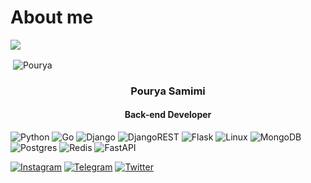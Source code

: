 # About me
<img src="https://user-images.githubusercontent.com/121772058/235020041-b5e18f91-db32-4539-a316-e7774dad4436.svg">
<p>&nbsp;<img align="center" src="http://github-profile-summary-cards.vercel.app/api/cards/profile-details?username=itpourya" alt="Pourya" /></p>

<h3 align="center">Pourya Samimi</h3>
<h4 align="center">Back-end Developer </h4>

![Python](https://img.shields.io/badge/python-3670A0?style=for-the-badge&logo=python&logoColor=ffdd54) ![Go](https://img.shields.io/badge/go-%2300ADD8.svg?style=for-the-badge&logo=go&logoColor=white) ![Django](https://img.shields.io/badge/django-%23092E20.svg?style=for-the-badge&logo=django&logoColor=white) ![DjangoREST](https://img.shields.io/badge/DJANGO-REST-ff1709?style=for-the-badge&logo=django&logoColor=white&color=ff1709&labelColor=gray) ![Flask](https://img.shields.io/badge/flask-%23000.svg?style=for-the-badge&logo=flask&logoColor=white) ![Linux](https://img.shields.io/badge/Linux-FCC624?style=for-the-badge&logo=linux&logoColor=black) ![MongoDB](https://img.shields.io/badge/MongoDB-%234ea94b.svg?style=for-the-badge&logo=mongodb&logoColor=white) ![Postgres](https://img.shields.io/badge/postgres-%23316192.svg?style=for-the-badge&logo=postgresql&logoColor=white) ![Redis](https://img.shields.io/badge/redis-%23DD0031.svg?style=for-the-badge&logo=redis&logoColor=white) ![FastAPI](https://img.shields.io/badge/FastAPI-005571?style=for-the-badge&logo=fastapi)

<a href="https://www.instagram.com/neverdiegenius">![Instagram](https://img.shields.io/badge/Instagram-%23E4405F.svg?style=for-the-badge&logo=Instagram&logoColor=white)</a>
<a href="https://t.me/itpourya">![Telegram](https://img.shields.io/badge/Telegram-2CA5E0?style=for-the-badge&logo=telegram&logoColor=white)</a>
<a href="https://twitter.com/itpourya">![Twitter](https://img.shields.io/badge/Twitter-%231DA1F2.svg?style=for-the-badge&logo=Twitter&logoColor=white)</a>
